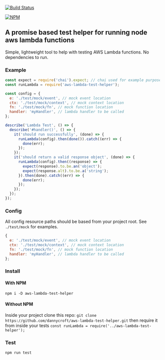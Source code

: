 [![Build Status](https://travis-ci.org/dannycroft/aws-lambda-test-helper.svg?branch=master)](https://travis-ci.org/dannycroft/aws-lambda-test-helper)

[![NPM](https://nodei.co/npm/aws-lambda-test-helper.png)](https://nodei.co/npm/aws-lambda-test-helper/)

## A promise based test helper for running node aws lambda functions

Simple, lightweight tool to help with testing AWS Lambda functions. No dependencies to run.

### Example

```javascript
const expect = require('chai').expect; // chai used for example purposes
const runLambda = require('aws-lambda-test-helper');

const config = {
  e: './test/mock/event', // mock event location
  ctx: './test/mock/context', // mock context location
  fn: './test/mock/fn', // mock function location
  handler: 'myHandler', // lambda handler to be called
};

describe('Lambda Test', () => {
  describe('#handler()', () => {
    it('should run successfully', (done) => {
      runLambda(config).then(done()).catch((err) => {
        done(err);
      });
    });
    it('should return a valid response object', (done) => {
      runLambda(config).then((response) => {
        expect(response).to.be.an('object');
        expect(response.alt).to.be.a('string');
      }).then(done).catch((err) => {
        done(err);
      });
    });
  });
});
```

### Config

All config resource paths should be based from your project root. See `./test/mock` for examples.

```javascript
{
  e: './test/mock/event', // mock event location
  ctx: './test/mock/context', // mock context location
  fn: './test/mock/fn', // mock function location
  handler: 'myHandler', // lambda handler to be called
};
```

### Install

#### With NPM
`npm i -D aws-lambda-test-helper`

#### Without NPM
Inside your project clone this repo: `git clone https://github.com/dannycroft/aws-lambda-test-helper.git` then require it from inside your tests `const runLambda = require('../aws-lambda-test-helper');`


### Test

`npm run test`

